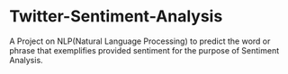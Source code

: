 # Twitter-Sentiment-Analysis
A  Project on NLP(Natural Language Processing) to predict the word or phrase that exemplifies provided sentiment for the purpose of Sentiment Analysis.
